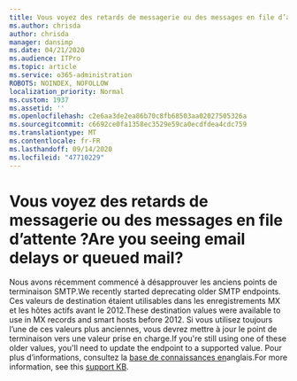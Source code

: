 ```yaml
---
title: Vous voyez des retards de messagerie ou des messages en file d’attente ?
ms.author: chrisda
author: chrisda
manager: dansimp
ms.date: 04/21/2020
ms.audience: ITPro
ms.topic: article
ms.service: o365-administration
ROBOTS: NOINDEX, NOFOLLOW
localization_priority: Normal
ms.custom: 1937
ms.assetid: ''
ms.openlocfilehash: c2e6aa3de2ea86b70c8fb68503aa02027505326a
ms.sourcegitcommit: c6692ce0fa1358ec3529e59ca0ecdfdea4cdc759
ms.translationtype: MT
ms.contentlocale: fr-FR
ms.lasthandoff: 09/14/2020
ms.locfileid: "47710229"
---
```

# <a name="are-you-seeing-email-delays-or-queued-mail"></a><span data-ttu-id="85457-102">Vous voyez des retards de messagerie ou des messages en file d’attente ?</span><span class="sxs-lookup"><span data-stu-id="85457-102">Are you seeing email delays or queued mail?</span></span>

<span data-ttu-id="85457-103">Nous avons récemment commencé à désapprouver les anciens points de terminaison SMTP.</span><span class="sxs-lookup"><span data-stu-id="85457-103">We recently started deprecating older SMTP endpoints.</span></span> <span data-ttu-id="85457-104">Ces valeurs de destination étaient utilisables dans les enregistrements MX et les hôtes actifs avant le 2012.</span><span class="sxs-lookup"><span data-stu-id="85457-104">These destination values were available to use in MX records and smart hosts before 2012.</span></span> <span data-ttu-id="85457-105">Si vous utilisez toujours l’une de ces valeurs plus anciennes, vous devrez mettre à jour le point de terminaison vers une valeur prise en charge.</span><span class="sxs-lookup"><span data-stu-id="85457-105">If you're still using one of these older values, you'll need to update the endpoint to a supported value.</span></span> <span data-ttu-id="85457-106">Pour plus d’informations, consultez la [base de connaissances en](https://support.microsoft.com/help/4057301/attr35-response-code-when-mail-is-sent-to-eop-exo)anglais.</span><span class="sxs-lookup"><span data-stu-id="85457-106">For more information, see this [support KB](https://support.microsoft.com/help/4057301/attr35-response-code-when-mail-is-sent-to-eop-exo).</span></span>
